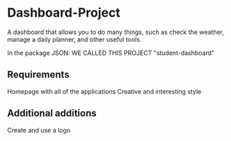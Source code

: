 # Dashboard-Project
A dashboard that allows you to do many things, such as check the weather, manage a daily planner, and other useful tools.



In the package JSON: WE CALLED THIS PROJECT "student-dashboard"

## Requirements
Homepage with all of the applications 
Creative and interesting style


## Additional additions
Create and use a logo
